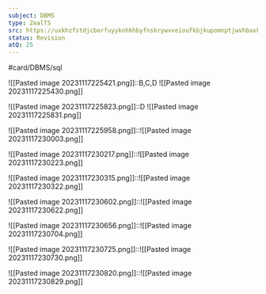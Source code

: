 ```yaml
---
subject: DBMS
type: ZealTS
src: https://uxkhzfstdjcborfuyyknhkhbyfnskrywvveioufkbjkupomnptjwvhbavkysuhi.vercel.app/solution.html?testId=62f38113e77e1e0e9be469fd&test_id=39
status: Revision
atQ: 25
---
```

#card/DBMS/sql 

![[Pasted image 20231117225421.png]]::B,C,D ![[Pasted image 20231117225430.png]] <!--SR:!2023-12-04,2,150-->

![[Pasted image 20231117225823.png]]::D ![[Pasted image 20231117225831.png]] <!--SR:!2023-12-04,2,150-->

![[Pasted image 20231117225958.png]]::![[Pasted image 20231117230003.png]] <!--SR:!2023-12-04,2,150-->

![[Pasted image 20231117230217.png]]::![[Pasted image 20231117230223.png]] <!--SR:!2023-12-04,2,150-->

![[Pasted image 20231117230315.png]]::![[Pasted image 20231117230322.png]]

![[Pasted image 20231117230602.png]]::![[Pasted image 20231117230622.png]] <!--SR:!2023-12-03,1,130-->

![[Pasted image 20231117230656.png]]::![[Pasted image 20231117230704.png]]

![[Pasted image 20231117230725.png]]::![[Pasted image 20231117230730.png]]

![[Pasted image 20231117230820.png]]::![[Pasted image 20231117230829.png]] <!--SR:!2023-12-04,2,150-->